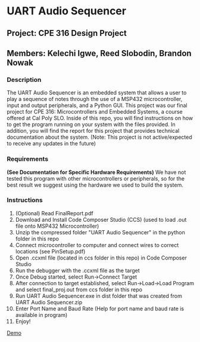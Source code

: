 # UART Audio Sequencer
## Project: CPE 316 Design Project
## Members: Kelechi Igwe, Reed Slobodin, Brandon Nowak
 
### Description
The UART Audio Sequencer is an embedded system that allows a user to play a sequence of notes through the use of a MSP432 microcontroller, input and output peripherals, and a Python GUI. This project was our final project for CPE 316: Microcontrollers and Embedded Systems, a course offered at Cal Poly SLO. Inside of this repo, you will find instructions on how to get the program running on your system with the files provided. In addition, you will find the report for this project that provides technical documentation about the system. (Note: This project is not active/expected to receive any updates in the future)

### Requirements
**(See Documentation for Specific Hardware Requirements)**
We have not tested this program with other microcontrollers or peripherals, so for the best result we suggest using the hardware we used to build the system.

### Instructions
1) (Optional) Read FinalReport.pdf
2) Download and Install Code Composer Studio (CCS) (used to load .out file onto MSP432 Microcontroller)
3) Unzip the compressed folder "UART Audio Sequencer" in the python folder in this repo
4) Connect microcontroller to computer and connect wires to correct locations (see PinSetup.pdf)
5) Open .ccxml file (located in ccs folder in this repo) in Code Composer Studio
6) Run the debugger with the .ccxml file as the target
7) Once Debug started, select Run->Connect Target
8) After connection to target established, select Run->Load->Load Program and select final_proj.out from ccs folder in this repo
9) Run UART Audio Sequencer.exe in dist folder that was created from UART Audio Sequencer.zip
10) Enter Port Name and Baud Rate (Help for port name and baud rate is available in program)
11) Enjoy!

[Demo](google.com)

